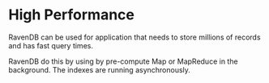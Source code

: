 ﻿# High Performance

RavenDB can be used for application that needs to store millions of records and has fast query times.

RavenDB do this by using by pre-compute Map or MapReduce in the background. The indexes are running asynchronously.  
